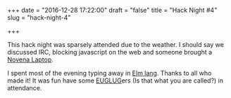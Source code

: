 +++
date = "2016-12-28 17:22:00"
draft = "false"
title = "Hack Night #4"
slug = "hack-night-4"

+++

This hack night was sparsely attended due to the weather. I should say we discussed IRC, blocking javascript on the web and someone brought a [Novena Laptop](https://www.crowdsupply.com/sutajio-kosagi/novena).

I spent most of the evening typing away in [Elm lang](http://elm-lang.org/). Thanks to all who made it! It was fun have some [EUGLUG](http://euglug.org/)ers (Is that what you are called?) in attendance.